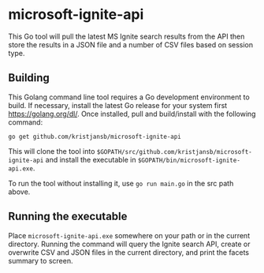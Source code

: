 # microsoft-ignite-api

This Go tool will pull the latest MS Ignite search results from the API then store the results in a JSON file and a number of CSV files based on session type.

## Building

This Golang command line tool requires a Go development environment to build. If necessary, install the latest Go release for your system first https://golang.org/dl/. Once installed, pull and build/install with the following command:

`go get github.com/kristjansb/microsoft-ignite-api`

This will clone the tool into `$GOPATH/src/github.com/kristjansb/microsoft-ignite-api` and install the executable in `$GOPATH/bin/microsoft-ignite-api.exe`.

To run the tool without installing it, use `go run main.go` in the src path above.

## Running the executable

Place `microsoft-ignite-api.exe` somewhere on your path or in the current directory. Running the command will query the Ignite search API, create or overwrite CSV and JSON files in the current directory, and print the facets summary to screen.
